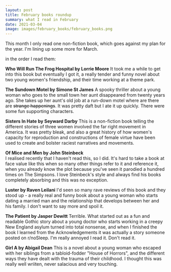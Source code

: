 ```yaml
---
layout: post
title: February books roundup
summary: what I read in February
date: 2021-03-04
image: images/february_books/february_books.png
---
```


This month I only read one non-fiction book, which goes against my plan for the year. I'm lining up some more for March.

in the order I read them:

**Who Will Run The Frog Hospital by Lorrie Moore**
It took me a while to get into this book but eventually I got it, a really tender and funny novel about two young women's friendship, and their time working at a theme park.  

**The Sundown Motel by Simone St James**
A spooky thriller about a young woman who goes to the small town her aunt disappeared from twenty years ago. She takes up her aunt's old job at a run-down motel where are there are ~~strange happenings~~. It was pretty daft but I ate it up quickly. There were some fun supporting characters. 

**Sisters In Hate by Seyward Darby**
This is a non-fiction book telling the different stories of three women involved the far right movement in America. It was pretty bleak, and also a great history of how women's capacity for reproduction and constructions of female virtue have been used to create and bolster raciest narratives and movements.

**Of Mice and Men by John Steinbeck**  
I realised recently that I haven't read this, so I did. It's hard to take a book at face value like this when so many other things refer to it and reference it, when you already know the plot because you've seen it parodied a hundred times on The Simpsons. I love Steinbeck's style and always find his books completely absorbing and this was no exception.

**Luster by Raven Leilani**
I'd seen so many rave reviews of this book and they stood up - a really real and funny book about a young woman who starts dating a married man and the relationship that develops between her and his family. I don't want to say more and spoil it.

**The Patient by Jasper Dewitt**
Terrible. What started out as a fun and readable Gothic story about a young doctor who starts working in a creepy New England asylum turned into total nonsense, and when I finished the book I learned from the Acknowledgements it was actually a story someone posted on r/noSleep. I'm really annoyed I read it. Don't read it. 

**Girl A by Abigail Dean**
This is a novel about a young woman who escaped with her siblings from a tabloid-fodder "House of Horrors", and the different ways they have dealt with the trauma of their childhood. I thought this was really well wriiten, never salacious and very touching. 


